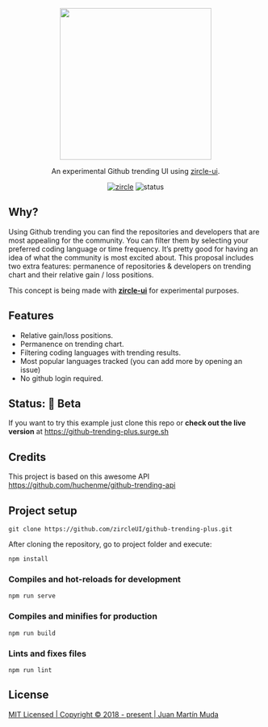 <p align="center">
    <img src="https://raw.githubusercontent.com/zircleUI/github-trending-plus/master/public/trending-logo.png" width="300">
</p>
<p align="center">
  An experimental Github trending UI using <a href="https://github.com/zircleUI/zircleUI">zircle-ui</a>.
</p>
<p align="center">
  <a href="https://github.com/zircleUI/zircleUI"><img alt="zircle" src="https://img.shields.io/badge/zircle-1.x-brightgreen.svg"></a>
  <img alt="status" src="https://img.shields.io/badge/status-beta-orange.svg">
</p>

## Why?
Using Github trending you can find the repositories and developers that are most appealing for the community. You can filter them by selecting your preferred coding language or time frequency. It’s pretty good for having an idea of what the community is most excited about. This proposal includes two extra features: permanence of repositories & developers on trending chart and their relative gain / loss positions.

This concept is being made with [**zircle-ui**](https://github.com/zircleUI/zircleUI) for experimental purposes.

## Features
- Relative gain/loss positions.
- Permanence on trending chart.
- Filtering coding languages with trending results.
- Most popular languages tracked (you can add more by opening an issue)
- No github login required.

## Status: 🌱 Beta
If you want to try this example just clone this repo or **check out the live version** at https://github-trending-plus.surge.sh

## Credits
This project is based on this awesome API https://github.com/huchenme/github-trending-api

## Project setup

```
git clone https://github.com/zircleUI/github-trending-plus.git
```

After cloning the repository, go to project folder and execute:

```
npm install
```

### Compiles and hot-reloads for development
```
npm run serve
```

### Compiles and minifies for production
```
npm run build
```

### Lints and fixes files
```
npm run lint
```

## License
[MIT Licensed | Copyright © 2018 - present | Juan Martín Muda](https://raw.githubusercontent.com/zircleUI/github-trending-plus/master/LICENSE)
